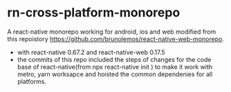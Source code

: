 # rn-cross-platform-monorepo

A react-native monorepo working for android, ios and web modified from this repoistory https://github.com/brunolemos/react-native-web-monorepo.
- with react-native 0.67.2 and react-native-web 0.17.5
- the commits of this repo included the steps of changes for the code base of react-native(from npx react-native init <project-name>) to make it work with metro, yarn worksapce and hoisted the common dependenies for all platforms.
